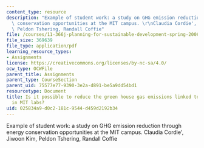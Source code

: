 ```yaml
---
content_type: resource
description: "Example of student work: a study on GHG emission reduction through energy\
  \ conservation opportunities at the MIT campus. \r\nClaudia Cordie', Jiwoon Kim,\
  \ Peldon Tshering, Randall Coffie"
file: /courses/11-366j-planning-for-sustainable-development-spring-2006/025834a9d0c2181c9544d459d2192b34_final2005.pdf
file_size: 369639
file_type: application/pdf
learning_resource_types:
- Assignments
license: https://creativecommons.org/licenses/by-nc-sa/4.0/
ocw_type: OCWFile
parent_title: Assignments
parent_type: CourseSection
parent_uid: 75577e77-9390-3e2a-d891-be5a9dd54bd1
resourcetype: Document
title: Is it possible to reduce the green house gas emissions linked to energy use
  in MIT labs?
uid: 025834a9-d0c2-181c-9544-d459d2192b34
---
```

Example of student work: a study on GHG emission reduction through energy conservation opportunities at the MIT campus. 
Claudia Cordie', Jiwoon Kim, Peldon Tshering, Randall Coffie